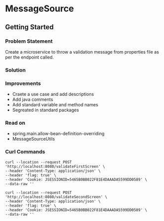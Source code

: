 # MessageSource

## Getting Started

### Problem Statement

Create a microservice to throw a validation message from properties file 
as per the endpoint called.

### Solution

### Improvements

* Craete a use case and add descriptions
* Add java comments
* Add standard variable and method names
* Segreated in standard packages

### Read on
* spring.main.allow-bean-definition-overriding
* MessageSourceUtils

### Curl Commands

```
curl --location --request POST 'http://localhost:8080/validateFirstScreen' \
--header 'Content-Type: application/json' \
--header 'flag: true' \
--header 'Cookie: JSESSIONID=5465B0BB022F81E4DAAADA5599DD0589' \
--data-raw ''
```

```
curl --location --request POST 'http://localhost:8080/validateSecondScreen' \
--header 'Content-Type: application/json' \
--header 'flag: true' \
--header 'Cookie: JSESSIONID=5465B0BB022F81E4DAAADA5599DD0589' \
--data-raw ''
```
